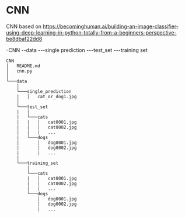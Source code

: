 # CNN

CNN based on https://becominghuman.ai/building-an-image-classifier-using-deep-learning-in-python-totally-from-a-beginners-perspective-be8dbaf22dd8

-CNN
--data
---single prediction
---test_set
---training set

```
CNN
│   README.md
│   cnn.py    
│
└───data
    │
    └───single_prediction
    |   │   cat_or_dog1.jpg
    │
    └───test_set
    |   │
    |   └───cats
    |   |   │   cat0001.jpg
    |   |   |   cat0002.jpg
    |   |   |   ...
    |   └───dogs
    |       │   dog0001.jpg
    |       |   dog0002.jpg
    |       |   ...
    |    
    └───training_set
        │
        └───cats
        |   │   cat0001.jpg
        |   |   cat0002.jpg
        |   |   ...
        └───dogs
            │   dog0001.jpg
            |   dog0002.jpg
            |   ...
```
